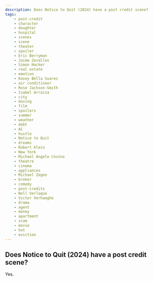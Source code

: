 ```yaml
---
description: Does Notice to Quit (2024) have a post credit scene?
tags: 
    - post-credit
    - character
    - daughter
    - hospital
    - scenes
    - scene
    - theater
    - spoiler
    - Eric Berryman
    - Jaime Zevallos
    - Simon Hacker
    - real estate
    - emotion
    - Kasey Bella Suarez
    - air conditioner
    - Rose Jackson-Smith
    - Isabel Arraiza
    - city
    - moving
    - film
    - spoilers
    - summer
    - weather
    - debt
    - AC
    - hustle
    - Notice to Quit
    - dreams
    - Robert Klein
    - New York
    - Michael Angelo Covino
    - theatre
    - cinema
    - appliances
    - Michael Zegen
    - broker
    - comedy
    - post-credits
    - Nell Verlaque
    - Victor Verhaeghe
    - drama
    - agent
    - money
    - apartment
    - scam
    - movie
    - hot
    - eviction
---
```


## Does Notice to Quit (2024) have a post credit scene?

Yes.
